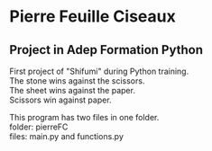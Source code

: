# Pierre Feuille Ciseaux

## Project in Adep Formation Python

First project of "Shifumi" during Python training.\
The stone wins against the scissors.\
The sheet wins against the paper.\
Scissors win against paper.

This program has two files in one folder.\
folder: pierreFC\
files: main.py and functions.py